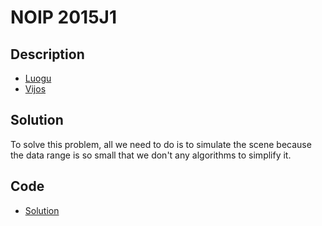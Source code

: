 # NOIP 2015J1

## Description

- [Luogu](https://www.luogu.com.cn/problem/P2669)
- [Vijos](https://www.vijos.org/p/1974)

## Solution

To solve this problem, all we need to do is to simulate the scene because the data range is so small that we don't any algorithms to simplify it.

## Code

- [Solution](NOIP.2015J1.0.cpp)
